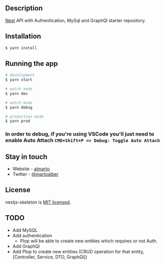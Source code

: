 ## Description

[Nest](https://github.com/nestjs/nest) API with Authentication, MySql and GraphQl starter repository.

## Installation

```bash
$ yarn install
```

## Running the app

```bash
# development
$ yarn start

# watch mode
$ yarn dev

# watch mode
$ yarn debug

# production mode
$ yarn prod
```

### In order to debug, if you're using VSCode you'll just need to enable Auto Attach `CMD+Shift+P => Debug: Toggle Auto Attach`

## Stay in touch

- Website - [almarto](https://github.com/almarto)
- Twitter - [@martoalber](https://twitter.com/martoalber)

## License

nestjs-skeleton is [MIT licensed](LICENSE).

## TODO

- Add MySQL
- Add authentication
  - Plop will be able to create new entities which requires or not Auth.
- Add GraphQl
- Add Plop to create new entities (CRUD operation for that entity, [Controller, Service, DTO, GraphQl])
